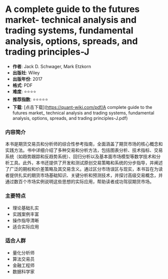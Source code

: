 # A complete guide to the futures market- technical analysis and trading systems, fundamental analysis, options, spreads, and trading principles-J

- **作者**: Jack D. Schwager, Mark Etzkorn
- **出版社**: Wiley
- **出版年份**: 2017
- **格式**: PDF
- **难度**: ⭐⭐⭐⭐
- **推荐指数**: ⭐⭐⭐⭐⭐
- **下载**: [点击下载](https://quant-wiki.com/pdf/A complete guide to the futures market_ technical analysis and trading systems, fundamental analysis, options, spreads, and trading principles-J.pdf)


### 内容简介

本书是期货交易员和分析师的综合性参考指南，全面涵盖了期货市场的核心概念和实践方法。书中详细介绍了多种交易和分析方法，包括图表分析、技术指标、交易系统（如趋势跟踪和反趋势系统）、回归分析以及基本面市场模型等数学技术和分析工具。此外，本书还提供了开发和测试原创交易策略和系统的分步指导，并阐述了广泛的期权和价差策略及其交易含义。通过区分市场误区与现实，本书旨在为读者提供扎实的期货市场基础知识、关键分析和预测技术，并探讨高级交易概念，并通过数百个市场实例说明这些思想的实际应用，帮助读者成功驾驭期货市场。

### 主要特点

- 理论基础扎实
- 实践案例丰富
- 操作指导清晰
- 适合实际应用

### 适合人群

- 量化分析师
- 算法交易员
- 金融工程师
- 数据科学家